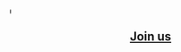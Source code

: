 <sup><sup><sup><sup><sup>🦊</sup></sup></sup></sup></sup>
## <p align="center">[Join us](https://en.wikipedia.org/wiki/User:Melecie/Userboxes/Fox_Cabal)</p>


